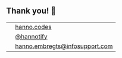 ## Thank you! 🙂

<table>
    <tr>
        <td style="text-align: right; vertical-align: middle;"><img width="20%"
                data-src="img/icons/website.png" class="no-background" /></td>
        <td style="vertical-align: middle;"><a
                href="https://hanno.codes">hanno.codes</a></td>
    </tr>
    <tr>
        <td style="text-align: right; vertical-align: middle;"><img width="20%"
                data-src="img/icons/twitter-white.png" class="no-background" /></td>
        <td style="vertical-align: middle;"><a
                href="https://www.twitter.com/hannotify">@hannotify</a></td>
    </tr>
    <tr>
        <td style="text-align: right; vertical-align: middle;"><img width="20%"
                data-src="img/icons/envelope.png" class="no-background" /></td>
        <td style="vertical-align: middle;"><a
                href="mailto:hanno.embregts@infosupport.com">hanno.embregts@infosupport.com</a></td>
    </tr>
</table>
